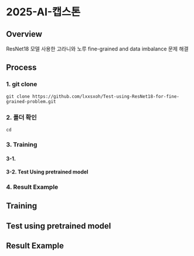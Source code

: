 # 2025-AI-캡스톤
## Overview
ResNet18 모델 사용한 고라니와 노루 fine-grained and data imbalance 문제 해결
## Process
### 1. git clone
```git clone https://github.com/lxxsxoh/Test-using-ResNet18-for-fine-grained-problem.git```
### 2. 폴더 확인
```cd ```
### 3. Training
#### 3-1.
#### 3-2. Test Using pretrained model

### 4. Result Example


## Training

## Test using pretrained model

## Result Example
